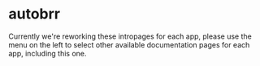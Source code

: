 # autobrr

Currently we're reworking these intropages for each app, please use the menu on the left to select other available documentation pages for each app, including this one.
